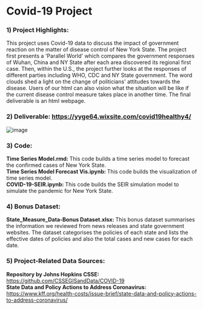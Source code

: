 # Covid-19 Project
### 1) Project Highlights: <br>
This project uses Covid-19 data to discuss the impact of government reaction on the matter of disease control of New York State. The project first presents a 'Parallel World' which compares the government responses of Wuhan, China and NY State after each area discovered its regional first case. Then, within the U.S., the project further looks at the responses of different parties including WHO, CDC and NY State government. The word clouds shed a light on the change of politicians' attitudes towards the disease. Users of our html can also vision what the situation will be like if the current disease control measure takes place in another time. The final deliverable is an html webpage.

### 2) Deliverable: https://yyge64.wixsite.com/covid19healthy4/ <br>
![image](https://github.com/yvettepeng/Covid-19_Challenge_Healthy4/blob/master/Screen%20Shot%202020-04-15%20at%2008.49.18.png)
### 3) Code: <br>
<b>Time Series Model.rmd: </b> This code builds a time series model to forecast the confirmed cases of New York State. <br>
<b>Time Series Model Forecast Vis.ipynb: </b> This code builds the visualization of time series model. <br>
<b>COVID-19-SEIR.ipynb: </b> This code builds the SEIR simulation model to simulate the pandemic for New York State.

### 4) Bonus Dataset:
<b>State_Measure_Data-Bonus Dataset.xlsx: </b> This bonus dataset summarises the information we reviewed from news releases and state government websites. The dataset categorises the policies of each state and lists the effective dates of policies  and also the total cases and new cases for each date.

### 5) Project-Related Data Sources:
<b>Repository by Johns Hopkins CSSE: </b> https://github.com/CSSEGISandData/COVID-19 <br>
<b>State Data and Policy Actions to Address Coronavirus: </b> https://www.kff.org/health-costs/issue-brief/state-data-and-policy-actions-to-address-coronavirus/
